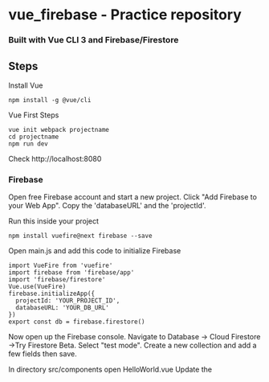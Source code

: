 # vue_firebase - Practice repository
### Built with Vue CLI 3 and Firebase/Firestore

## Steps
Install Vue
```
npm install -g @vue/cli
```
Vue First Steps
```
vue init webpack projectname
cd projectname
npm run dev
```
Check http://localhost:8080

### Firebase
Open free Firebase account and start a new project.
Click "Add Firebase to your Web App".
Copy the 'databaseURL' and the 'projectId'.

Run this inside your project
```
npm install vuefire@next firebase --save
```
Open main.js and add this code to initialize Firebase
```
import VueFire from 'vuefire'
import firebase from 'firebase/app'
import 'firebase/firestore'
Vue.use(VueFire)
firebase.initializeApp({
  projectId: 'YOUR_PROJECT_ID',
  databaseURL: 'YOUR_DB_URL'
})
export const db = firebase.firestore()
```
Now open up the Firebase console.
Navigate to Database -> Cloud Firestore ->Try Firestore Beta.
Select "test mode".
Create a new collection and add a few fields then save.

In directory src/components open HelloWorld.vue
Update the <script> tag with this code
```
import { db } from '../main'
export default {
  name: 'HelloWorld',
  data () {
    return {
      <collection name>: []
    }
  },
  firestore () {
    return {
      locations: db.collection('<field>').orderBy('<field>')
    }
  }
}
```
Next we jump up to the <template> tag and add
```
<div>
  <article v-for="(location, idx) in <collection name>" :key="idx">
    <img :src="location.image">
    <h1>{{ location.name }}</h1>
  </article>
</div>
```

